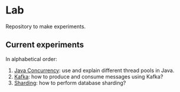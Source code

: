 # Lab

Repository to make experiments.

## Current experiments

In alphabetical order:

1. [Java Concurrency](java-concurrency): use and explain different thread pools in Java.
2. [Kafka](kafka): how to produce and consume messages using Kafka?
3. [Sharding](sharding): how to perform database sharding?
